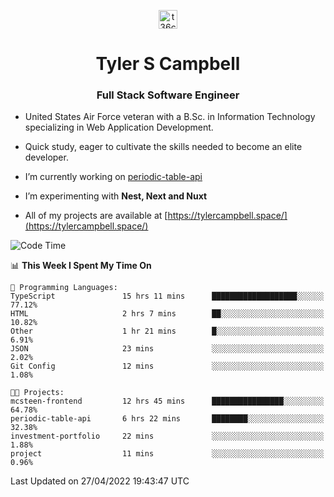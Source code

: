 <p align="center">
<a href="https://www.linkedin.com/in/t36campbell" target="blank"><img align="center" src="https://ik.imagekit.io/t36campbell/Portfolio/linkedin.png.original_m8bbGgPh6.png" alt="t36campbell" height="30" width="30" /></a>
</p>
<h1 align="center">Tyler S Campbell</h1>
<h3 align="center">Full Stack Software Engineer</h3>

* United States Air Force veteran with a B.Sc. in Information Technology specializing in Web Application Development. 

* Quick study, eager to cultivate the skills needed to become an elite developer.

* I’m currently working on [periodic-table-api](https://github.com/t36campbell/periodic-table-api)

* I’m experimenting with **Nest, Next and Nuxt**

* All of my projects are available at [https://tylercampbell.space/](https://tylercampbell.space/)

<!--START_SECTION:waka-->
![Code Time](http://img.shields.io/badge/Code%20Time-1%2C598%20hrs%207%20mins-blue)

📊 **This Week I Spent My Time On** 

```text
💬 Programming Languages: 
TypeScript               15 hrs 11 mins      ███████████████████░░░░░░   77.12% 
HTML                     2 hrs 7 mins        ██░░░░░░░░░░░░░░░░░░░░░░░   10.82% 
Other                    1 hr 21 mins        █░░░░░░░░░░░░░░░░░░░░░░░░   6.91% 
JSON                     23 mins             ░░░░░░░░░░░░░░░░░░░░░░░░░   2.02% 
Git Config               12 mins             ░░░░░░░░░░░░░░░░░░░░░░░░░   1.08%

🐱‍💻 Projects: 
mcsteen-frontend         12 hrs 45 mins      ████████████████░░░░░░░░░   64.78% 
periodic-table-api       6 hrs 22 mins       ████████░░░░░░░░░░░░░░░░░   32.38% 
investment-portfolio     22 mins             ░░░░░░░░░░░░░░░░░░░░░░░░░   1.88% 
project                  11 mins             ░░░░░░░░░░░░░░░░░░░░░░░░░   0.96%

```


 Last Updated on 27/04/2022 19:43:47 UTC
<!--END_SECTION:waka-->
